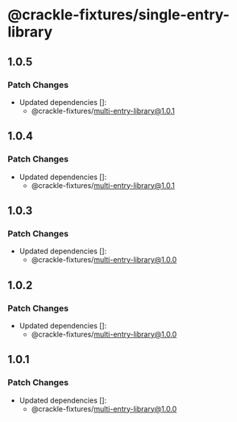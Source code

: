 # @crackle-fixtures/single-entry-library

## 1.0.5

### Patch Changes

- Updated dependencies []:
  - @crackle-fixtures/multi-entry-library@1.0.1

## 1.0.4

### Patch Changes

- Updated dependencies []:
  - @crackle-fixtures/multi-entry-library@1.0.1

## 1.0.3

### Patch Changes

- Updated dependencies []:
  - @crackle-fixtures/multi-entry-library@1.0.0

## 1.0.2

### Patch Changes

- Updated dependencies []:
  - @crackle-fixtures/multi-entry-library@1.0.0

## 1.0.1

### Patch Changes

- Updated dependencies []:
  - @crackle-fixtures/multi-entry-library@1.0.0
